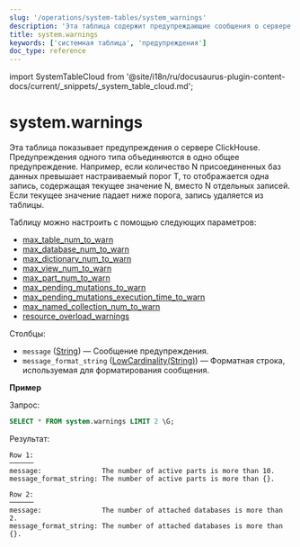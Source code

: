 ```yaml
---
slug: '/operations/system-tables/system_warnings'
description: 'Эта таблица содержит предупреждающие сообщения о сервере ClickHouse.'
title: system.warnings
keywords: ['системная таблица', 'предупреждения']
doc_type: reference
---
```

import SystemTableCloud from '@site/i18n/ru/docusaurus-plugin-content-docs/current/_snippets/_system_table_cloud.md';


# system.warnings

<SystemTableCloud/>

Эта таблица показывает предупреждения о сервере ClickHouse. 
Предупреждения одного типа объединяются в одно общее предупреждение. 
Например, если количество N присоединенных баз данных превышает настраиваемый порог T, то отображается одна запись, содержащая текущее значение N, вместо N отдельных записей. 
Если текущее значение падает ниже порога, запись удаляется из таблицы.

Таблицу можно настроить с помощью следующих параметров:

- [max_table_num_to_warn](../server-configuration-parameters/settings.md#max_table_num_to_warn)
- [max_database_num_to_warn](../server-configuration-parameters/settings.md#max_database_num_to_warn)
- [max_dictionary_num_to_warn](../server-configuration-parameters/settings.md#max_dictionary_num_to_warn)
- [max_view_num_to_warn](../server-configuration-parameters/settings.md#max_view_num_to_warn)
- [max_part_num_to_warn](../server-configuration-parameters/settings.md#max_part_num_to_warn)
- [max_pending_mutations_to_warn](../server-configuration-parameters/settings.md#max_pending_mutations_to_warn)
- [max_pending_mutations_execution_time_to_warn](/operations/server-configuration-parameters/settings#max_pending_mutations_execution_time_to_warn)
- [max_named_collection_num_to_warn](../server-configuration-parameters/settings.md#max_named_collection_num_to_warn)
- [resource_overload_warnings](/operations/settings/server-overload#resource-overload-warnings)

Столбцы:

- `message` ([String](../../sql-reference/data-types/string.md)) — Сообщение предупреждения.
- `message_format_string` ([LowCardinality(String)](../../sql-reference/data-types/string.md)) — Форматная строка, используемая для форматирования сообщения.

**Пример**

Запрос:

```sql
SELECT * FROM system.warnings LIMIT 2 \G;
```

Результат:

```text
Row 1:
──────
message:               The number of active parts is more than 10.
message_format_string: The number of active parts is more than {}.

Row 2:
──────
message:               The number of attached databases is more than 2.
message_format_string: The number of attached databases is more than {}.
```